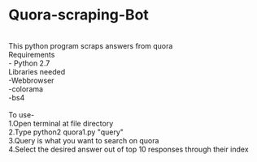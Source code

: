 # Quora-scraping-Bot
<br>This python program scraps answers from quora
<br>Requirements <br> - Python 2.7
<br>Libraries needed<br> -Webbrowser<br> -colorama<br> -bs4
<br><br>
To use-
<br>1.Open terminal at file directory
<br>2.Type python2 quora1.py "query"
<br>3.Query is what you want to search on quora
<br>4.Select the desired answer out of top 10 responses through their index
